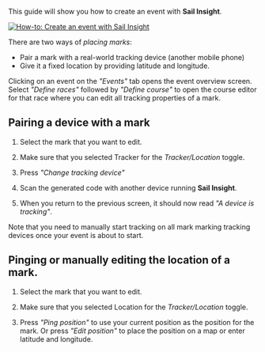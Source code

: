 This guide will show you how to create an event with **Sail Insight**.

[![How-to: Create an event with Sail Insight](https://img.youtube.com/vi/f3fjGuP-SbU/0.jpg)](https://www.youtube.com/watch?v=f3fjGuP-SbU)

There are two ways of *placing marks*: 
- Pair a mark with a real-world tracking device (another mobile phone) 
- Give it a fixed location by providing latitude and longitude.

Clicking on an event on the *"Events"* tab opens the event overview screen. Select *"Define races"* followed by *"Define course"* to open the course editor for that race where you can edit all tracking properties of a mark.
 
## Pairing a device with a mark

1. Select the mark that you want to edit.

2. Make sure that you selected Tracker for the *Tracker/Location* toggle.

3. Press *"Change tracking device"*

4. Scan the generated code with another device running **Sail Insight**.

5. When you return to the previous screen, it should now read *"A device is tracking"*.

Note that you need to manually start tracking on all mark marking tracking devices once your event is about to start.

## Pinging or manually editing the location of a mark.

1. Select the mark that you want to edit.

2. Make sure that you selected Location for the *Tracker/Location* toggle.

3. Press *"Ping position"* to use your current position as the position for the mark. Or press *"Edit position"* to place the position on a map or enter latitude and longitude.
